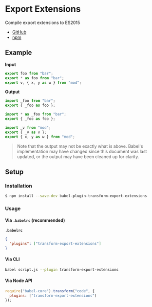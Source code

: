 # Export Extensions

Compile export extensions to ES2015

- [GitHub](https://github.com/babel/babel/tree/master/packages/babel-plugin-transform-export-extensions)
- [npm](https://www.npmjs.com/package/babel-plugin-transform-export-extensions)

## Example

**Input**

```js
export foo from "bar";
export * as foo from "bar";
export v, { x, y as w } from "mod";
```

**Output**

```js
import _foo from "bar";
export { _foo as foo };

import * as _foo from "bar";
export { _foo as foo };

import _v from "mod";
export { _v as v };
export { x, y as w } from "mod";
```

> Note that the output may not be exactly what is above. Babel's implementation
> may have changed since this document was last updated, or the output may have
> been cleaned up for clarity.

## Setup

### Installation

```sh
$ npm install --save-dev babel-plugin-transform-export-extensions
```

### Usage

#### Via `.babelrc` (recommended)

**`.babelrc`**

```json
{
  "plugins": ["transform-export-extensions"]
}
```

#### Via CLI

```sh
babel script.js --plugin transform-export-extensions
```

#### Via Node API

```js
require("babel-core").transform("code", {
  plugins: ["transform-export-extensions"]
});
```
